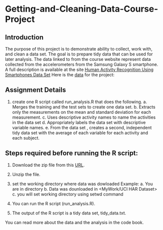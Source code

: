 # Getting-and-Cleaning-Data-Course-Project
## Introduction
The purpose of this project is to demonstrate ability to collect, work with, and clean a data set. The goal is to prepare tidy data that can be used for later analysis. The data linked to from the course website represent data collected from the accelerometers from the Samsung Galaxy S smartphone. A full description is available at the site [
Human Activity Recognition Using Smartphones Data Set](http://archive.ics.uci.edu/ml/datasets/Human+Activity+Recognition+Using+Smartphones) 
Here is the [data](https://d396qusza40orc.cloudfront.net/getdata%2Fprojectfiles%2FUCI%20HAR%20Dataset.zip) for the project:

## Assignment Details
1. create one R script called run_analysis.R that does the following.
   a. Merges the training and the test sets to create one data set.
   b. Extracts only the measurements on the mean and standard deviation for each measurement.
   c. Uses descriptive activity names to name the activities in the data set
   d. Appropriately labels the data set with descriptive variable names.
   e. From the data set , creates a second, independent tidy data set with the average of each variable for each activity and each subject.
   
## Steps required before running the R script:

1. Download the zip file from this [URL]((https://d396qusza40orc.cloudfront.net/getdata%2Fprojectfiles%2FUCI%20HAR%20Dataset.zip)).
2. Unzip the file.
3. set the working directory where data was dowloaded
   Example:
   a. You are in directory <MyWork>
   b. Data was dounloaded in <MyWork/UCI HAR Dataset>
   c. you will set working directory <MyWork> using setwd command
  
4. You can run the R script (run_analysis.R). 
5. The output of the R script is a tidy data set, tidy_data.txt.

You can read more about the data and the analysis in the code book.
